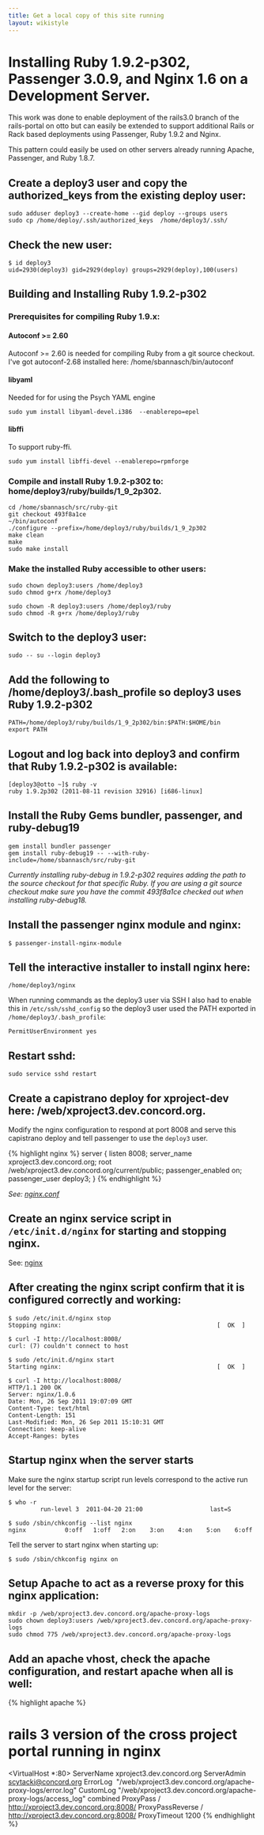 ```yaml
---
title: Get a local copy of this site running
layout: wikistyle
---
```


# Installing Ruby 1.9.2-p302, Passenger 3.0.9, and Nginx 1.6 on a Development Server.

This work was done to enable deployment of the rails3.0 branch of the rails-portal on otto but can easily be extended to support additional Rails or Rack based deployments using Passenger, Ruby 1.9.2 and Nginx.

This pattern could easily be used on other servers already running Apache, Passenger, and Ruby 1.8.7.

## Create a deploy3 user and copy the authorized_keys from the existing deploy user:

    sudo adduser deploy3 --create-home --gid deploy --groups users
    sudo cp /home/deploy/.ssh/authorized_keys  /home/deploy3/.ssh/

## Check the new user:

    $ id deploy3
    uid=2930(deploy3) gid=2929(deploy) groups=2929(deploy),100(users)

## Building and Installing Ruby 1.9.2-p302

### Prerequisites for compiling Ruby 1.9.x:

#### Autoconf >= 2.60 

Autoconf >= 2.60 is needed for compiling Ruby from a git source checkout. I've got autoconf-2.68 installed here: /home/sbannasch/bin/autoconf

#### libyaml

Needed for for using the Psych YAML engine

    sudo yum install libyaml-devel.i386  --enablerepo=epel

#### libffi

To support ruby-ffi.

    sudo yum install libffi-devel --enablerepo=rpmforge

### Compile and install Ruby 1.9.2-p302 to: home/deploy3/ruby/builds/1_9_2p302.

    cd /home/sbannasch/src/ruby-git
    git checkout 493f8a1ce
    ~/bin/autoconf
    ./configure --prefix=/home/deploy3/ruby/builds/1_9_2p302
    make clean
    make
    sudo make install

### Make the installed Ruby accessible to other users:

    sudo chown deploy3:users /home/deploy3
    sudo chmod g+rx /home/deploy3

    sudo chown -R deploy3:users /home/deploy3/ruby
    sudo chmod -R g+rx /home/deploy3/ruby

## Switch to the deploy3 user:

    sudo -- su --login deploy3

## Add the following to /home/deploy3/.bash_profile so deploy3 uses Ruby 1.9.2-p302

    PATH=/home/deploy3/ruby/builds/1_9_2p302/bin:$PATH:$HOME/bin
    export PATH

## Logout and log back into deploy3 and confirm that Ruby 1.9.2-p302 is available:

    [deploy3@otto ~]$ ruby -v
    ruby 1.9.2p302 (2011-08-11 revision 32916) [i686-linux]

## Install the Ruby Gems bundler, passenger, and ruby-debug19

    gem install bundler passenger
    gem install ruby-debug19 -- --with-ruby-include=/home/sbannasch/src/ruby-git

*Currently installing ruby-debug in 1.9.2-p302 requires adding the path to the source checkout for that specific Ruby. If you are using a git source checkout make sure you have the commit 493f8a1ce checked out when installing ruby-debug18.*

## Install the passenger nginx module and nginx:

    $ passenger-install-nginx-module

## Tell the interactive installer to install nginx here:

    /home/deploy3/nginx

When running commands as the deploy3 user via SSH I also had to enable this in `/etc/ssh/sshd_config` so the deploy3 user used the PATH exported in `/home/deploy3/.bash_profile`:

    PermitUserEnvironment yes

## Restart sshd:

    sudo service sshd restart

## Create a capistrano deploy for xproject-dev here: /web/xproject3.dev.concord.org. 

Modify the nginx configuration to respond at port 8008 and serve this capistrano deploy and tell passenger to use the `deploy3` user. 

{% highlight nginx %}
server {
   listen 8008;
   server_name xproject3.dev.concord.org;
   root /web/xproject3.dev.concord.org/current/public;
   passenger_enabled on;
   passenger_user deploy3;
}
{% endhighlight %}

*See: [nginx.conf](nginx-files/nginx.conf.html)*

## Create an nginx service script in `/etc/init.d/nginx` for starting and stopping nginx. 

See: [nginx](nginx-files/nginx.html)

## After creating the nginx script confirm that it is configured correctly and working:

    $ sudo /etc/init.d/nginx stop
    Stopping nginx:                                            [  OK  ]

    $ curl -I http://localhost:8008/
    curl: (7) couldn't connect to host

    $ sudo /etc/init.d/nginx start
    Starting nginx:                                            [  OK  ]

    $ curl -I http://localhost:8008/
    HTTP/1.1 200 OK
    Server: nginx/1.0.6
    Date: Mon, 26 Sep 2011 19:07:09 GMT
    Content-Type: text/html
    Content-Length: 151
    Last-Modified: Mon, 26 Sep 2011 15:10:31 GMT
    Connection: keep-alive
    Accept-Ranges: bytes

## Startup nginx when the server starts

Make sure the nginx startup script run levels correspond to the active run level for the server:

    $ who -r
             run-level 3  2011-04-20 21:00                   last=S

    $ sudo /sbin/chkconfig --list nginx
    nginx          	0:off	1:off	2:on	3:on	4:on	5:on	6:off

Tell the server to start nginx when starting up:

    $ sudo /sbin/chkconfig nginx on

## Setup Apache to act as a reverse proxy for this nginx application:

    mkdir -p /web/xproject3.dev.concord.org/apache-proxy-logs
    sudo chown deploy3:users /web/xproject3.dev.concord.org/apache-proxy-logs
    sudo chmod 775 /web/xproject3.dev.concord.org/apache-proxy-logs

## Add an apache vhost, check the apache configuration, and restart apache when all is well:

{% highlight apache %}
# rails 3 version of the cross project portal running in nginx
<VirtualHost *:80>
  ServerName xproject3.dev.concord.org
  ServerAdmin scytacki@concord.org
  ErrorLog  "/web/xproject3.dev.concord.org/apache-proxy-logs/error.log"
  CustomLog "/web/xproject3.dev.concord.org/apache-proxy-logs/access_log" combined
  ProxyPass / http://xproject3.dev.concord.org:8008/
  ProxyPassReverse / http://xproject3.dev.concord.org:8008/
  ProxyTimeout 1200
</VirtualHost>
{% endhighlight %}

